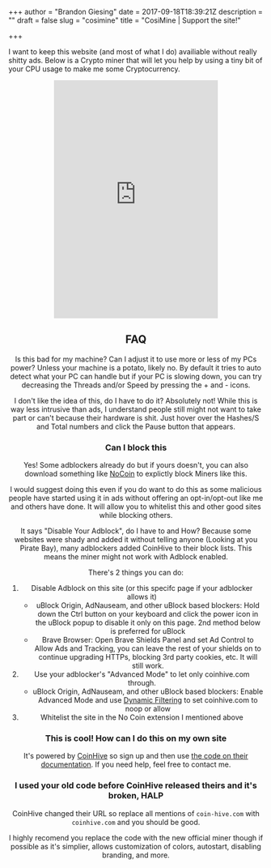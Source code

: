 +++
author = "Brandon Giesing"
date = 2017-09-18T18:39:21Z
description = ""
draft = false
slug = "cosimine"
title = "CosiMine | Support the site!"

+++

I want to keep this website (and most of what I do) availiable without really
shitty ads. Below is a Crypto miner that will let you help by using a tiny bit
of your CPU usage to make me some Cryptocurrency.

<center><iframe scrolling="no" frameborder="0" class="lazyload" src="https://coinpot.co/mine/coinpottokens/?ref=0622613A3A04&mode=widget" style="overflow:hidden;width:324px;height:470px;"></iframe><center>

## FAQ

Is this bad for my machine? Can I adjust it to use more or less of my PCs power?
Unless your machine is a potato, likely no. By default it tries to auto detect
what your PC can handle but if your PC is slowing down, you can try decreasing
the Threads and/or Speed by pressing the +  and -  icons.

I don't like the idea of this, do I have to do it?  Absolutely not! While this
is way less intrusive than ads, I understand people still might not want to take
part or can't because their hardware is shit. Just hover over the Hashes/S and
Total numbers and click the Pause button that appears.

### Can I block this

Yes! Some adblockers already do but if yours doesn't, you can also download
something like [NoCoin][nocoin] to explictly block Miners like this.

I would suggest doing this even if you do want to do this as some malicious
people have started using it in ads without offering an opt-in/opt-out like me
and others have done. It will allow you to whitelist this and other good sites
while blocking others.

It says "Disable Your Adblock", do I have to and How?  Because some websites
were shady and added it without telling anyone (Looking at you Pirate Bay), many
adblockers added CoinHive to their block lists. This means the miner might not
work with Adblock enabled.

There's 2 things you can do:

1. Disable Adblock on this site (or this specifc page if your adblocker allows
   it)
    * uBlock Origin, AdNauseam, and other uBlock based blockers: Hold down the
    Ctrl  button on your keyboard and click the power icon in the uBlock popup
    to disable it only on this page. 2nd method below is preferred for uBlock
    * Brave Browser: Open Brave Shields Panel and set Ad Control to Allow Ads
      and Tracking, you can leave the rest of your shields on to continue
      upgrading HTTPs, blocking 3rd party cookies, etc. It will still work.
2. Use your adblocker's "Advanced Mode" to let only coinhive.com  through.
    * uBlock Origin, AdNauseam, and other uBlock based blockers: Enable Advanced
    Mode and use [Dynamic Filtering][dynamic-filtering] to set coinhive.com  to
    noop or allow
3. Whitelist the site in the No Coin extension I mentioned above

### This is cool! How can I do this on my own site

It's powered by [CoinHive][coinhive] so sign up and then use [the code on their
documentation][documentation]. If you need help, feel free to contact me.

### I used your old code before CoinHive released theirs and it's broken, HALP

CoinHive changed their URL so replace all mentions of `coin-hive.com` with
`coinhive.com` and you should be good.

I highly recomend you replace the code with the new official miner though if
possible as it's simplier, allows customization of colors, autostart, disabling
branding, and more.

[nocoin]: https://chrome.google.com/webstore/detail/no-coin/gojamcfopckidlocpkbelmpjcgmbgjcl
[dynamic-filtering]: https://github.com/gorhill/uBlock/wiki/Dynamic-filtering:-quick-guide
[coinhive]: https://coinhive.com
[documentation]: https://coinhive.com/documentation/simple-ui
